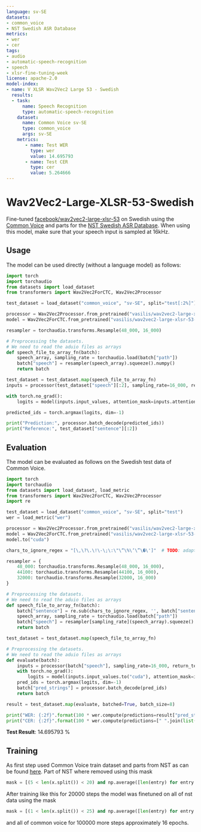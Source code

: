 ```yaml
---
language: sv-SE
datasets:
- common_voice
- NST Swedish ASR Database
metrics:
- wer
- cer
tags:
- audio
- automatic-speech-recognition
- speech
- xlsr-fine-tuning-week
license: apache-2.0
model-index:
- name: V XLSR Wav2Vec2 Large 53 - Swedish
  results:
  - task: 
      name: Speech Recognition
      type: automatic-speech-recognition
    dataset:
      name: Common Voice sv-SE
      type: common_voice
      args: sv-SE
    metrics:
       - name: Test WER
         type: wer
         value: 14.695793
       - name: Test CER
         type: cer
         value: 5.264666
---
```


# Wav2Vec2-Large-XLSR-53-Swedish

Fine-tuned [facebook/wav2vec2-large-xlsr-53](https://huggingface.co/facebook/wav2vec2-large-xlsr-53) on Swedish using the [Common Voice](https://huggingface.co/datasets/common_voice)  and parts for the [NST Swedish ASR Database](https://www.nb.no/sprakbanken/en/resource-catalogue/oai-nb-no-sbr-16/).
When using this model, make sure that your speech input is sampled at 16kHz.

## Usage

The model can be used directly (without a language model) as follows:

```python
import torch
import torchaudio
from datasets import load_dataset
from transformers import Wav2Vec2ForCTC, Wav2Vec2Processor

test_dataset = load_dataset("common_voice", "sv-SE", split="test[:2%]") #TODO: replace {lang_id} in your language code here. Make sure the code is one of the *ISO codes* of [this](https://huggingface.co/languages) site.

processor = Wav2Vec2Processor.from_pretrained("vasilis/wav2vec2-large-xlsr-53-swedish") #TODO: replace {model_id} with your model id. The model id consists of {your_username}/{your_modelname}, *e.g.* `elgeish/wav2vec2-large-xlsr-53-arabic`
model = Wav2Vec2ForCTC.from_pretrained("vasilis/wav2vec2-large-xlsr-53-swedish") #TODO: replace {model_id} with your model id. The model id consists of {your_username}/{your_modelname}, *e.g.* `elgeish/wav2vec2-large-xlsr-53-arabic`

resampler = torchaudio.transforms.Resample(48_000, 16_000)

# Preprocessing the datasets.
# We need to read the aduio files as arrays
def speech_file_to_array_fn(batch):
    speech_array, sampling_rate = torchaudio.load(batch["path"])
    batch["speech"] = resampler(speech_array).squeeze().numpy()
    return batch

test_dataset = test_dataset.map(speech_file_to_array_fn)
inputs = processor(test_dataset["speech"][:2], sampling_rate=16_000, return_tensors="pt", padding=True)

with torch.no_grad():
    logits = model(inputs.input_values, attention_mask=inputs.attention_mask).logits

predicted_ids = torch.argmax(logits, dim=-1)

print("Prediction:", processor.batch_decode(predicted_ids))
print("Reference:", test_dataset["sentence"][:2])
```


## Evaluation

The model can be evaluated as follows on the Swedish test data of Common Voice.


```python
import torch
import torchaudio
from datasets import load_dataset, load_metric
from transformers import Wav2Vec2ForCTC, Wav2Vec2Processor
import re

test_dataset = load_dataset("common_voice", "sv-SE", split="test")
wer = load_metric("wer")

processor = Wav2Vec2Processor.from_pretrained("vasilis/wav2vec2-large-xlsr-53-swedish")
model = Wav2Vec2ForCTC.from_pretrained("vasilis/wav2vec2-large-xlsr-53-swedish")
model.to("cuda")

chars_to_ignore_regex = "[\,\?\.\!\-\;\:\"\“\%\‘\”\�\']"  # TODO: adapt this list to include all special characters you removed from the data

resampler = {
    48_000: torchaudio.transforms.Resample(48_000, 16_000),
    44100: torchaudio.transforms.Resample(44100, 16_000),
    32000: torchaudio.transforms.Resample(32000, 16_000)
}

# Preprocessing the datasets.
# We need to read the aduio files as arrays
def speech_file_to_array_fn(batch):
    batch["sentence"] = re.sub(chars_to_ignore_regex, '', batch["sentence"]).lower()
    speech_array, sampling_rate = torchaudio.load(batch["path"])
    batch["speech"] = resampler[sampling_rate](speech_array).squeeze().numpy()
    return batch

test_dataset = test_dataset.map(speech_file_to_array_fn)

# Preprocessing the datasets.
# We need to read the aduio files as arrays
def evaluate(batch):
    inputs = processor(batch["speech"], sampling_rate=16_000, return_tensors="pt", padding=True)
    with torch.no_grad():
        logits = model(inputs.input_values.to("cuda"), attention_mask=inputs.attention_mask.to("cuda")).logits
    pred_ids = torch.argmax(logits, dim=-1)
    batch["pred_strings"] = processor.batch_decode(pred_ids)
    return batch

result = test_dataset.map(evaluate, batched=True, batch_size=8)

print("WER: {:2f}".format(100 * wer.compute(predictions=result["pred_strings"], references=result["sentence"])))
print("CER: {:2f}".format(100 * wer.compute(predictions=[" ".join(list(entry)) for entry in result["pred_strings"]], references=[" ".join(list(entry)) for entry in result["sentence"]])))

```

**Test Result**:  14.695793 %

## Training

As first step used Common Voice train dataset and parts from NST
as can be found [here](https://github.com/se-asr/nst/tree/master).
Part of NST where removed using this mask

```python
mask = [(5 < len(x.split()) < 20) and np.average([len(entry) for entry in x.split()]) > 5 for x in dataset['transcript'].tolist()]
```

After training like this for 20000 steps the model was finetuned on all of nst data using the mask

```python
mask = [(1 < len(x.split()) < 25) and np.average([len(entry) for entry in x.split()]) > 3 for x in dataset['transcript'].tolist()]
```

and all of common voice for 100000 more steps approximately 16 epochs.
